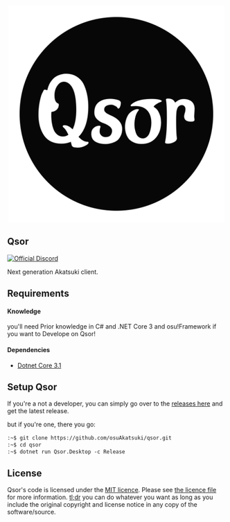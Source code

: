 <p align="center">
  <img width="500px" src=".assets/logo.svg">
</p>

## Qsor

[![Official Discord](https://discordapp.com/api/guilds/365406575893938177/widget.png?style=shield)](https://discordapp.com/invite/5cBtMPW)

Next generation Akatsuki client.

## Requirements

#### Knowledge

you'll need Prior knowledge in C\# and .NET Core 3 and osu!Framework if you want to Develope on Qsor!

#### Dependencies

* [Dotnet Core 3.1](https://dotnet.microsoft.com)

## Setup Qsor
If you're a not a developer, you can simply go over to the [releases here](https://github.com/osuAkatsuki/Qsor/releases) and get the latest release.

but if you're one, there you go: 
```text
:~$ git clone https://github.com/osuAkatsuki/qsor.git
:~$ cd qsor
:~$ dotnet run Qsor.Desktop -c Release
```

## License

Qsor's code is licensed under the [MIT licence](https://opensource.org/licenses/MIT). Please see [the licence file](./LICENSE) for more information. [tl;dr](https://tldrlegal.com/license/mit-license) you can do whatever you want as long as you include the original copyright and license notice in any copy of the software/source.
